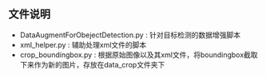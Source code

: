 ## 文件说明
- DataAugmentForObejectDetection.py : 针对目标检测的数据增强脚本
- xml_helper.py : 辅助处理xml文件的脚本
- crop_boundingbox.py : 根据原始图像以及其xml文件，将boundingbox截取下来作为新的图片，存放在data_crop文件夹下
